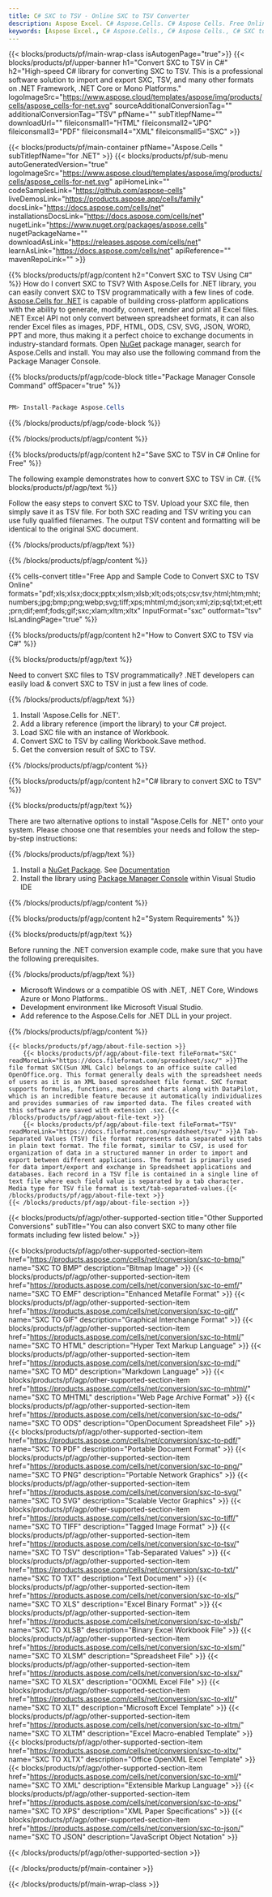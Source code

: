 ```yaml
---
title: C# SXC to TSV - Online SXC to TSV Converter
description: Aspose Excel. C# Aspose.Cells. C# Aspose Cells. Free Online C# Convert SXC to TSV saveformat. C# SXC to TSV format. Save SXC to TSV C#.
keywords: [Aspose Excel., C# Aspose.Cells., C# Aspose Cells., C# SXC to TSV saveformat., Free Online SXC to TSV C#., C# Convert SXC to TSV]
---
```


{{< blocks/products/pf/main-wrap-class isAutogenPage="true">}}
{{< blocks/products/pf/upper-banner h1="Convert SXC to TSV in C#" h2="High-speed C# library for converting SXC to TSV. This is a professional software solution to import and export SXC, TSV, and many other formats on .NET Framework, .NET Core or Mono Platforms." logoImageSrc="https://www.aspose.cloud/templates/aspose/img/products/cells/aspose_cells-for-net.svg" sourceAdditionalConversionTag="" additionalConversionTag="TSV" pfName="" subTitlepfName="" downloadUrl="" fileiconsmall1="HTML" fileiconsmall2="JPG" fileiconsmall3="PDF" fileiconsmall4="XML" fileiconsmall5="SXC" >}}

{{< blocks/products/pf/main-container pfName="Aspose.Cells " subTitlepfName="for .NET" >}}
{{< blocks/products/pf/sub-menu autoGeneratedVersion="true" logoImageSrc="https://www.aspose.cloud/templates/aspose/img/products/cells/aspose_cells-for-net.svg" apiHomeLink="" codeSamplesLink="https://github.com/aspose-cells" liveDemosLink="https://products.aspose.app/cells/family" docsLink="https://docs.aspose.com/cells/net" installationsDocsLink="https://docs.aspose.com/cells/net" nugetLink="https://www.nuget.org/packages/aspose.cells" nugetPackageName="" downloadAsLink="https://releases.aspose.com/cells/net" learnAsLink="https://docs.aspose.com/cells/net" apiReference="" mavenRepoLink="" >}}

{{% blocks/products/pf/agp/content h2="Convert SXC to TSV Using C#" %}}
How do I convert SXC to TSV? With Aspose.Cells for .NET library, you can easily convert SXC to TSV programmatically with  a few lines of code. [Aspose.Cells for .NET](https://products.aspose.com/cells/net) is capable of building cross-platform applications with the ability to generate, modify, convert, render and print all Excel files. .NET Excel API not only convert between spreadsheet formats, it can also render Excel files as images, PDF, HTML, ODS, CSV, SVG, JSON, WORD, PPT and more, thus making it a perfect choice to exchange documents in industry-standard formats. Open [NuGet](https://www.nuget.org/packages/aspose.cells) package manager, search for Aspose.Cells and install. You may also use the following command from the Package Manager Console.

{{% blocks/products/pf/agp/code-block title="Package Manager Console Command" offSpacer="true" %}}

```cs

PM> Install-Package Aspose.Cells

```

{{% /blocks/products/pf/agp/code-block %}}

{{% /blocks/products/pf/agp/content %}}

{{% blocks/products/pf/agp/content h2="Save SXC to TSV in C# Online for Free" %}}

The following example demonstrates how to convert SXC to TSV in C#.
{{% blocks/products/pf/agp/text %}}

Follow the easy steps to convert SXC to TSV. Upload your SXC file, then simply save it as TSV file. For both SXC reading and TSV writing you can use fully qualified filenames. The output TSV content and formatting will be identical to the original SXC document.

{{% /blocks/products/pf/agp/text %}}

{{% /blocks/products/pf/agp/content %}}

{{% cells-convert title="Free App and Sample Code to Convert SXC to TSV Online" formats="pdf;xls;xlsx;docx;pptx;xlsm;xlsb;xlt;ods;ots;csv;tsv;html;htm;mht;numbers;jpg;bmp;png;webp;svg;tiff;xps;mhtml;md;json;xml;zip;sql;txt;et;ett;prn;dif;emf;fods;gif;sxc;xlam;xltm;xltx" InputFormat="sxc" outformat="tsv" IsLandingPage="true" %}}

{{% blocks/products/pf/agp/content h2="How to Convert SXC to TSV via C#" %}}

{{% blocks/products/pf/agp/text %}}

Need to convert SXC files to TSV programmatically? .NET developers can easily load & convert SXC to TSV in just a few lines of code.

{{% /blocks/products/pf/agp/text %}}

1.  Install 'Aspose.Cells for .NET'.
1.  Add a library reference (import the library) to your C# project.
1.  Load SXC file with an instance of Workbook.
1.  Convert SXC to TSV by calling Workbook.Save method.
1.  Get the conversion result of SXC to TSV.

{{% /blocks/products/pf/agp/content %}}

{{% blocks/products/pf/agp/content h2="C# library to convert SXC to TSV" %}}

{{% blocks/products/pf/agp/text %}}

There are two alternative options to install "Aspose.Cells for .NET" onto your system. Please choose one that resembles your needs and follow the step-by-step instructions:

{{% /blocks/products/pf/agp/text %}}

1.  Install a [NuGet Package](https://www.nuget.org/packages/Aspose.Cells/). See [Documentation](https://docs.aspose.com/cells/net/installation/#install-asposecells-for-net-through-nuget)
1.  Install the library using [Package Manager Console](https://docs.aspose.com/cells/net/installation/#install-asposecells-using-the-package-manager-console) within Visual Studio IDE

{{% /blocks/products/pf/agp/content %}}

{{% blocks/products/pf/agp/content h2="System Requirements" %}}

{{% blocks/products/pf/agp/text %}}

 Before running the .NET conversion example code, make sure that you have the following prerequisites.

{{% /blocks/products/pf/agp/text %}}

-  Microsoft Windows or a compatible OS with .NET, .NET Core, Windows Azure or Mono Platforms..
-  Development environment like Microsoft Visual Studio.
-  Add reference to the Aspose.Cells for .NET DLL in your project. 

{{% /blocks/products/pf/agp/content %}}

<!-- aboutfile Starts -->
    {{< blocks/products/pf/agp/about-file-section >}}
        {{< blocks/products/pf/agp/about-file-text fileFormat="SXC" readMoreLink="https://docs.fileformat.com/spreadsheet/sxc/" >}}The file format SXC(Sun XML Calc) belongs to an office suite called OpenOffice.org. This format generally deals with the spreadsheet needs of users as it is an XML based spreadsheet file format. SXC format supports formulas, functions, macros and charts along with DataPilot, which is an incredible feature because it automatically individualizes and provides summaries of raw imported data. The files created with this software are saved with extension .sxc.{{< /blocks/products/pf/agp/about-file-text >}}
        {{< blocks/products/pf/agp/about-file-text fileFormat="TSV" readMoreLink="https://docs.fileformat.com/spreadsheet/tsv/" >}}A Tab-Separated Values (TSV) file format represents data separated with tabs in plain text format. The file format, similar to CSV, is used for organization of data in a structured manner in order to import and export between different applications. The format is primarily used for data import/export and exchange in Spreadsheet applications and databases. Each record in a TSV file is contained in a single line of text file where each field value is separated by a tab character. Media type for TSV file format is text/tab-separated-values.{{< /blocks/products/pf/agp/about-file-text >}}
    {{< /blocks/products/pf/agp/about-file-section >}}
<!-- aboutfile Ends -->

{{< blocks/products/pf/agp/other-supported-section title="Other Supported Conversions" subTitle="You can also convert SXC to many other file formats including few listed below." >}}

{{< blocks/products/pf/agp/other-supported-section-item href="https://products.aspose.com/cells/net/conversion/sxc-to-bmp/" name="SXC TO BMP" description="Bitmap Image" >}}
{{< blocks/products/pf/agp/other-supported-section-item href="https://products.aspose.com/cells/net/conversion/sxc-to-emf/" name="SXC TO EMF" description="Enhanced Metafile Format" >}}
{{< blocks/products/pf/agp/other-supported-section-item href="https://products.aspose.com/cells/net/conversion/sxc-to-gif/" name="SXC TO GIF" description="Graphical Interchange Format" >}}
{{< blocks/products/pf/agp/other-supported-section-item href="https://products.aspose.com/cells/net/conversion/sxc-to-html/" name="SXC TO HTML" description="Hyper Text Markup Language" >}}
{{< blocks/products/pf/agp/other-supported-section-item href="https://products.aspose.com/cells/net/conversion/sxc-to-md/" name="SXC TO MD" description="Markdown Language" >}}
{{< blocks/products/pf/agp/other-supported-section-item href="https://products.aspose.com/cells/net/conversion/sxc-to-mhtml/" name="SXC TO MHTML" description="Web Page Archive Format" >}}
{{< blocks/products/pf/agp/other-supported-section-item href="https://products.aspose.com/cells/net/conversion/sxc-to-ods/" name="SXC TO ODS" description="OpenDocument Spreadsheet File" >}}
{{< blocks/products/pf/agp/other-supported-section-item href="https://products.aspose.com/cells/net/conversion/sxc-to-pdf/" name="SXC TO PDF" description="Portable Document Format" >}}
{{< blocks/products/pf/agp/other-supported-section-item href="https://products.aspose.com/cells/net/conversion/sxc-to-png/" name="SXC TO PNG" description="Portable Network Graphics" >}}
{{< blocks/products/pf/agp/other-supported-section-item href="https://products.aspose.com/cells/net/conversion/sxc-to-svg/" name="SXC TO SVG" description="Scalable Vector Graphics" >}}
{{< blocks/products/pf/agp/other-supported-section-item href="https://products.aspose.com/cells/net/conversion/sxc-to-tiff/" name="SXC TO TIFF" description="Tagged Image Format" >}}
{{< blocks/products/pf/agp/other-supported-section-item href="https://products.aspose.com/cells/net/conversion/sxc-to-tsv/" name="SXC TO TSV" description="Tab-Separated Values" >}}
{{< blocks/products/pf/agp/other-supported-section-item href="https://products.aspose.com/cells/net/conversion/sxc-to-txt/" name="SXC TO TXT" description="Text Document" >}}
{{< blocks/products/pf/agp/other-supported-section-item href="https://products.aspose.com/cells/net/conversion/sxc-to-xls/" name="SXC TO XLS" description="Excel Binary Format" >}}
{{< blocks/products/pf/agp/other-supported-section-item href="https://products.aspose.com/cells/net/conversion/sxc-to-xlsb/" name="SXC TO XLSB" description="Binary Excel Workbook File" >}}
{{< blocks/products/pf/agp/other-supported-section-item href="https://products.aspose.com/cells/net/conversion/sxc-to-xlsm/" name="SXC TO XLSM" description="Spreadsheet File" >}}
{{< blocks/products/pf/agp/other-supported-section-item href="https://products.aspose.com/cells/net/conversion/sxc-to-xlsx/" name="SXC TO XLSX" description="OOXML Excel File" >}}
{{< blocks/products/pf/agp/other-supported-section-item href="https://products.aspose.com/cells/net/conversion/sxc-to-xlt/" name="SXC TO XLT" description="Microsoft Excel Template" >}}
{{< blocks/products/pf/agp/other-supported-section-item href="https://products.aspose.com/cells/net/conversion/sxc-to-xltm/" name="SXC TO XLTM" description="Excel Macro-enabled Template" >}}
{{< blocks/products/pf/agp/other-supported-section-item href="https://products.aspose.com/cells/net/conversion/sxc-to-xltx/" name="SXC TO XLTX" description="Office OpenXML Excel Template" >}}
{{< blocks/products/pf/agp/other-supported-section-item href="https://products.aspose.com/cells/net/conversion/sxc-to-xml/" name="SXC TO XML" description="Extensible Markup Language" >}}
{{< blocks/products/pf/agp/other-supported-section-item href="https://products.aspose.com/cells/net/conversion/sxc-to-xps/" name="SXC TO XPS" description="XML Paper Specifications" >}}
{{< blocks/products/pf/agp/other-supported-section-item href="https://products.aspose.com/cells/net/conversion/sxc-to-json/" name="SXC TO JSON" description="JavaScript Object Notation" >}}

{{< /blocks/products/pf/agp/other-supported-section >}}

{{< /blocks/products/pf/main-container >}}
    
{{< /blocks/products/pf/main-wrap-class >}}
